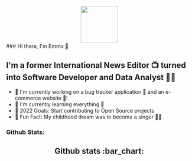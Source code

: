 <div id="header" align="center">
  <img src="https://media2.giphy.com/media/L1R1tvI9svkIWwpVYr/giphy.gif?cid=ecf05e47k1ewyw6z5sgeyuiysib3b8v3cwhxkkvif2h9n6nw&rid=giphy.gif&ct=g" width="100"/>
</div>
### Hi there, I'm Emma 👋

## I'm a former International News Editor 📺 turned into Software Developer and Data Analyst 👩‍💻

- 🚀 I'm currently working on a bug tracker application 🐛 and an e-commerce website 🛒!
- 📖 I'm currently learning everything 🤣
- 🎯 2022 Goals: Start contributing to Open Source projects
- 🙈 Fun Fact: My childhood dream was to become a singer 🎤🎶

### Github Stats:

<h2 align="center">Github stats :bar_chart:</h2>
